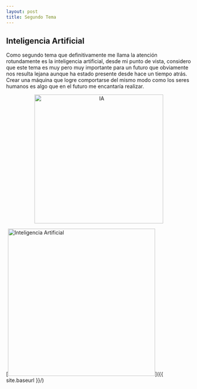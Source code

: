 ```yaml
---
layout: post
title: Segundo Tema
---
```


## Inteligencia Artificial


Como segundo tema que definitivamente me llama la atención rotundamente es la inteligencia artificial, desde mi punto de vista, considero que este tema es muy pero muy importante para un futuro que obviamente nos resulta lejana aunque ha estado presente desde hace un tiempo atrás. Crear una máquina que logre comportarse del mismo modo como los seres humanos es algo que en el futuro me encantaría realizar.

<p align="center">
  <img src="images/inteligencia.png" width="350" title="IA">
</p>
[<img src="{{ site.baseurl }}/images/404.jpg" alt="Inteligencia Artificial" style="width: 400px;"/>]({{ site.baseurl }}/)
